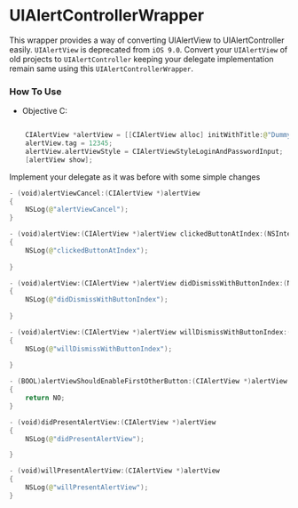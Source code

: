 # UIAlertControllerWrapper

This wrapper provides a way of converting UIAlertView to UIAlertController easily. `UIAlertView` is deprecated from `iOS 9.0`. Convert your `UIAlertView` of old projects to `UIAlertController` keeping your delegate implementation remain same using this `UIAlertControllerWrapper`.

### How To Use

* Objective C:

```Swift

    CIAlertView *alertView = [[CIAlertView alloc] initWithTitle:@"Dummy title" message:@"This is a dummy message"     delegate:self cancelButtonTitle:@"Cancel" otherButtonTitles:@"Button0",@"Button1",@"Button2",@"Button3",@"Button4", nil];
    alertView.tag = 12345;
    alertView.alertViewStyle = CIAlertViewStyleLoginAndPasswordInput;
    [alertView show];
 ```

Implement your delegate as it was before with some simple changes

```Swift
- (void)alertViewCancel:(CIAlertView *)alertView
{
    NSLog(@"alertViewCancel");
}

- (void)alertView:(CIAlertView *)alertView clickedButtonAtIndex:(NSInteger)buttonIndex
{
    NSLog(@"clickedButtonAtIndex");
    
}

- (void)alertView:(CIAlertView *)alertView didDismissWithButtonIndex:(NSInteger)buttonIndex
{
    NSLog(@"didDismissWithButtonIndex");
    
}

- (void)alertView:(CIAlertView *)alertView willDismissWithButtonIndex:(NSInteger)buttonIndex
{
    NSLog(@"willDismissWithButtonIndex");
    
}

- (BOOL)alertViewShouldEnableFirstOtherButton:(CIAlertView *)alertView
{
    return NO;
}

- (void)didPresentAlertView:(CIAlertView *)alertView
{
    NSLog(@"didPresentAlertView");

}

- (void)willPresentAlertView:(CIAlertView *)alertView
{
    NSLog(@"willPresentAlertView");
}

```

